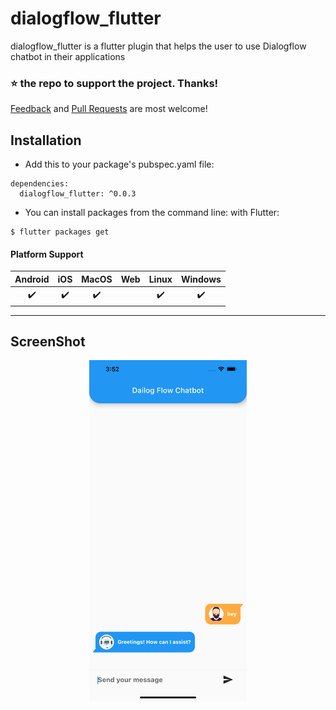 # dialogflow_flutter 

dialogflow_flutter is a flutter plugin that helps the user to use Dialogflow chatbot in their applications

### ⭐ the repo to support the project. Thanks!

[Feedback](https://github.com/GoyalSidhant/dialogflow_flutter/issues) and [Pull Requests](https://github.com/GoyalSidhant/dialogflow_flutter/pulls) are most welcome!


## Installation

* Add this to your package's pubspec.yaml file:
```
dependencies:
  dialogflow_flutter: ^0.0.3
```
* You can install packages from the command line:
  with Flutter:
```
$ flutter packages get
```
#### Platform Support

| Android | iOS | MacOS | Web | Linux | Windows |
| :-----: | :-: | :---: | :-: | :---: | :-----: |
|   ✔️    | ✔️  |  ✔️   |   |   ✔️  |   ✔️    |

---
## ScreenShot

<p align="center"><img width=50% src="https://github.com/GoyalSidhant/dialogflow_flutter/blob/main/screenshot.png"></p>





